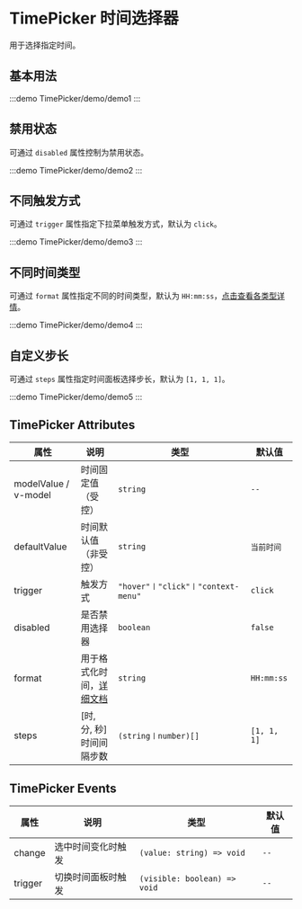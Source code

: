# TimePicker 时间选择器

用于选择指定时间。

## 基本用法

:::demo
TimePicker/demo/demo1
:::

## 禁用状态

可通过 `disabled` 属性控制为禁用状态。

:::demo
TimePicker/demo/demo2
:::

## 不同触发方式

可通过 `trigger` 属性指定下拉菜单触发方式，默认为 `click`。

:::demo
TimePicker/demo/demo3
:::

## 不同时间类型

可通过 `format` 属性指定不同的时间类型，默认为 `HH:mm:ss`，[点击查看各类型详情](https://day.js.org/docs/en/display/format)。

:::demo
TimePicker/demo/demo4
:::

## 自定义步长

可通过 `steps` 属性指定时间面板选择步长，默认为 `[1, 1, 1]`。

:::demo
TimePicker/demo/demo5
:::

## TimePicker Attributes

| 属性 | 说明 | 类型 | 默认值 |
| --- | --- | --- | --- |
|modelValue / v-model|时间固定值（受控）|`string`|`--`|
|defaultValue|时间默认值（非受控）|`string`|`当前时间`|
|trigger|触发方式|`"hover"〡"click"〡"context-menu"`|`click`|
|disabled|是否禁用选择器|`boolean`|`false`|
|format|用于格式化时间，[详细文档](https://day.js.org/docs/en/display/format)|`string`|`HH:mm:ss`|
|steps|[时, 分, 秒] 时间间隔步数|`(string〡number)[]`|`[1, 1, 1]`|

## TimePicker Events

| 属性 | 说明 | 类型 | 默认值 |
| --- | --- | --- | --- |
|change|选中时间变化时触发|`(value: string) => void`|`--`|
|trigger|切换时间面板时触发|`(visible: boolean) => void`|`--`|

